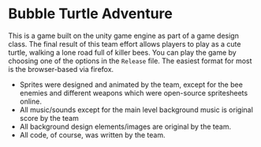 # Bubble Turtle Adventure
This is a game built on the unity game engine as part of a game design class. The final result of this team effort allows players to play as a cute turtle, walking a lone road full of killer bees.
You can play the game by choosing one of the options in the `Release` file. The easiest format for most is the browser-based via firefox.
- Sprites were designed and animated by the team, except for the bee enemies and different weapons which were open-source spritesheets online.
- All music/sounds except for the main level background music is original score by the team
- All background design elements/images are original by the team.
- All code, of course, was written by the team.
